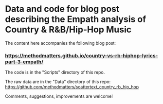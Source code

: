 # Data and code for blog post describing the Empath analysis of Country & R&B/Hip-Hop Music

The content here accompanies the following blog post:

### https://methodmatters.github.io/country-vs-rb-hiphop-lyrics-part-3-empath/

The code is in the "Scripts" directory of this repo.

The raw data are in the "Data" directory of this repo: https://github.com/methodmatters/scattertext_country_rb_hip_hop

Comments, suggestions, improvements are welcome!
